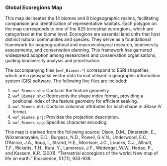 ### Global Ecoregions Map

This map delineates the 14 biomes and 8 biogeographic realms, facilitating comparison and identification of representative habitats. Each polygon on the map corresponds to one of the 825 terrestrial ecoregions, which are categorised at the biome level.
Ecoregions are essential land units that host distinct natural communities and species. They serve as a foundational framework for biogeographical and macroecological research, biodiversity assessments, and conservation planning. This framework has garnered widespread adoption among researchers and conservation organisations, guiding biodiversity analysis and prioritisation.

The accompanying files (`wwf_Biomes.*`) correspond to ESRI shapefiles, which are a geospatial vector data format utilised in geographic information system (GIS) software. The following five files are included:

1) `wwf_Biomes.shp`: Contains the feature geometry.
2) `wwf_Biomes.shx`: Represents the shape index format, providing a positional index of the feature geometry for efficient seeking.
3) `wwf_Biomes.dbf`: Contains columnar attributes for each shape in dBase IV format.
4) `wwf_Biomes.prj`: Provides the projection description.
5) `wwf_Biomes.cpg`: Specifies character encoding.

This map is derived from the following source: Olson, D.M., Dinerstein, E., Wikramanayake, E.D., Burgess, N.D., Powell, G.V.N., Underwood, E.C., D’Amico, J.A., Itoua, I., Strand, H.E., Morrison, J.C., Loucks, C.J., Allnutt, T.F., Ricketts, T.H., Kura, Y., Lamoreux, J.F., Wettengel, W.W., Hedao, P., and Kassem, K.R. (2001). “Terrestrial ecoregions of the world: New map of life on earth.” Bioscience, 51(11), 933-938.
